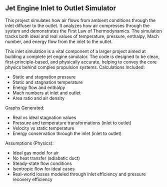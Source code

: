 Jet Engine Inlet to Outlet Simulator
------------------------------------

This project simulates how air flows from ambient conditions through the inlet diffuser to the outlet. It analyzes how air compresses through the system and demonstrates the First Law of Thermodynamics. The simulation tracks both ideal and real values of temperature, pressure, enthalpy, Mach number, and energy flow from the inlet to the outlet.

This inlet simulation is a vital component of a larger project aimed at building a complete jet engine simulator. The code is designed to be clean, first-principle-based, and physically accurate, helping to convey the core physics behind complex propulsion systems.
Calculations Included:
- Static and stagnation pressure
- Static and stagnation temperature
- Energy flow and enthalpy
- Mach numbers at inlet and outlet
- Area ratio and air density

Graphs Generated:
- Real vs ideal stagnation values
- Pressure and temperature transformations (inlet to outlet)
- Velocity vs static temperature
- Energy conservation through the inlet (inlet to outlet)

Assumptions (Physics):
- Ideal gas model for air
- No heat transfer (adiabatic duct)
- Steady-state flow conditions
- Isentropic flow for ideal cases
- Real-world losses modeled through inlet efficiency and pressure recovery efficiency
